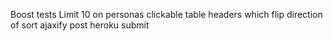 Boost tests
Limit 10 on personas
clickable table headers which flip direction of sort
ajaxify post
heroku
submit
